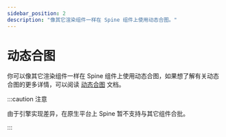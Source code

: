 ```yaml
---
sidebar_position: 2
description: "像其它渲染组件一样在 Spine 组件上使用动态合图。"
---
```


# 动态合图

你可以像其它渲染组件一样在 Spine 组件上使用动态合图，如果想了解有关动态合图的更多详情，可以阅读 [动态合图](../dynamic-batcher/dynamic-batcher-intro) 文档。

:::caution 注意

由于引擎实现差异，在原生平台上 Spine 暂不支持与其它组件合批。

:::
